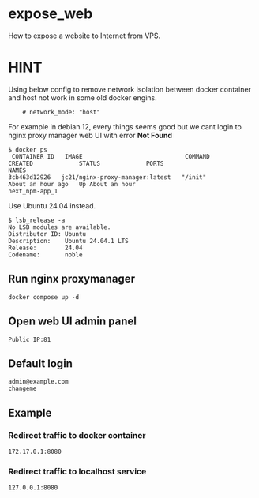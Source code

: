 # expose_web
How to expose a website to Internet from VPS.

# HINT
Using below config to remove network isolation between docker container and host not work in some old docker engins.

```
    # network_mode: "host"
```

For example in debian 12, every things seems good but we cant login to nginx proxy manager web UI with error **Not Found**
```
$ docker ps
 CONTAINER ID   IMAGE                             COMMAND                  CREATED             STATUS             PORTS                                       NAMES
3cb463d12926   jc21/nginx-proxy-manager:latest   "/init"                  About an hour ago   Up About an hour                                               next_npm-app_1
```

Use Ubuntu 24.04 instead.
```
$ lsb_release -a 
No LSB modules are available.
Distributor ID: Ubuntu
Description:    Ubuntu 24.04.1 LTS
Release:        24.04
Codename:       noble
```


## Run nginx proxymanager
```
docker compose up -d
```

## Open web UI admin panel
```Public IP:81```

## Default login
```
admin@example.com
changeme
```
## Example

### Redirect traffic to docker container
```
172.17.0.1:8080
```

### Redirect traffic to localhost service
```
127.0.0.1:8080
```

